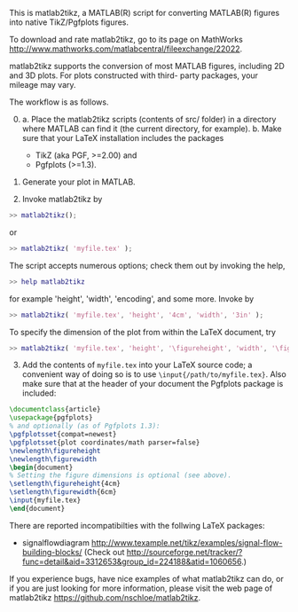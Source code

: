 This is matlab2tikz, a MATLAB(R) script for converting MATLAB(R) figures into native
TikZ/Pgfplots figures.

To download and rate matlab2tikz, go to its page on MathWorks 
http://www.mathworks.com/matlabcentral/fileexchange/22022.

matlab2tikz supports the conversion of most MATLAB figures,
including 2D and 3D plots. For plots constructed with third-
party packages, your mileage may vary.

The workflow is as follows.

0. a. Place the matlab2tikz scripts (contents of src/ folder) in a directory where 
         MATLAB can find it (the current directory, for example).
   b. Make sure that your LaTeX installation includes the packages
     * TikZ (aka PGF, >=2.00) and
     * Pgfplots (>=1.3).

1. Generate your plot in MATLAB.

2. Invoke matlab2tikz by
```matlab
>> matlab2tikz();
```
   or
```matlab
>> matlab2tikz( 'myfile.tex' );
```
  The script accepts numerous options; check them out by invoking the help,
```matlab
>> help matlab2tikz
```
  for example 'height', 'width', 'encoding', and some more. Invoke by
```matlab
>> matlab2tikz( 'myfile.tex', 'height', '4cm', 'width', '3in' );
```
  To specify the dimension of the plot from within the LaTeX document, try
```matlab
>> matlab2tikz( 'myfile.tex', 'height', '\figureheight', 'width', '\figurewidth' );
```

3. Add the contents of `myfile.tex` into your LaTeX source code; a
   convenient way of doing so is to use `\input{/path/to/myfile.tex}`.
   Also make sure that at the header of your document the Pgfplots package
   is included:
```latex
\documentclass{article}
\usepackage{pgfplots}
% and optionally (as of Pgfplots 1.3):
\pgfplotsset{compat=newest}
\pgfplotsset{plot coordinates/math parser=false}
\newlength\figureheight
\newlength\figurewidth
\begin{document}
% Setting the figure dimensions is optional (see above).
\setlength\figureheight{4cm}
\setlength\figurewidth{6cm}
\input{myfile.tex}
\end{document}
```

There are reported incompatibilties with the follwing LaTeX packages:
   * signalflowdiagram <http://www.texample.net/tikz/examples/signal-flow-building-blocks/>
     (Check out <http://sourceforge.net/tracker/?func=detail&aid=3312653&group_id=224188&atid=1060656>.)

If you experience bugs, have nice examples of what matlab2tikz can do, or if
you are just looking for more information, please visit the web page of
matlab2tikz <https://github.com/nschloe/matlab2tikz>.
